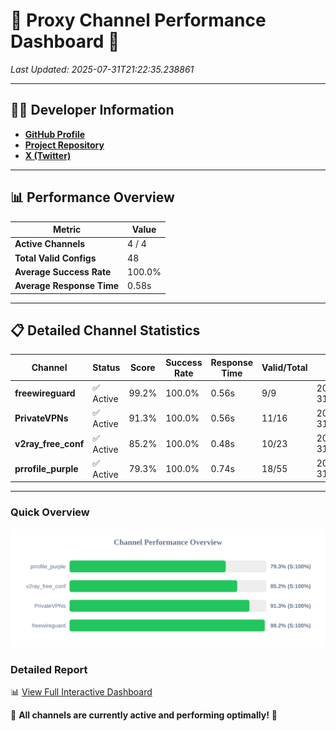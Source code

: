 # 🌟 Proxy Channel Performance Dashboard 🌟

_Last Updated: 2025-07-31T21:22:35.238861_

---

## 👩‍💻 Developer Information

- **[GitHub Profile](https://github.com/4n0nymou3)**  
- **[Project Repository](https://github.com/4n0nymou3/multi-proxy-config-fetcher)**  
- **[X (Twitter)](https://x.com/4n0nymou3)**  

---

## 📊 Performance Overview

| Metric                | Value       |
|-----------------------|-------------|
| **Active Channels**   | 4 / 4       |
| **Total Valid Configs** | 48          |
| **Average Success Rate** | 100.0%      |
| **Average Response Time** | 0.58s       |

---

## 📋 Detailed Channel Statistics

| Channel          | Status     | Score  | Success Rate | Response Time | Valid/Total | Last Success               |
|------------------|------------|--------|--------------|---------------|-------------|----------------------------|
| **freewireguard**  | ✅ Active  | 99.2%  | 100.0% | 0.56s         | 9/9       | 2025-07-31T21:22:35.237064 |
| **PrivateVPNs**  | ✅ Active  | 91.3%  | 100.0% | 0.56s         | 11/16       | 2025-07-31T21:22:34.653832 |
| **v2ray_free_conf**  | ✅ Active  | 85.2%  | 100.0% | 0.48s         | 10/23       | 2025-07-31T21:22:34.047914 |
| **prrofile_purple**  | ✅ Active  | 79.3%  | 100.0% | 0.74s         | 18/55       | 2025-07-31T21:22:33.491193 |

---

### Quick Overview
<div align="center">
  <a href="https://raw.githubusercontent.com/nullluser/NullRepo/refs/heads/main/assets/channel_stats_chart.svg">
    <img src="https://raw.githubusercontent.com/nullluser/NullRepo/refs/heads/main/assets/channel_stats_chart.svg" alt="Source Performance Statistics" width="800">
  </a>
</div>

### Detailed Report
📊 [View Full Interactive Dashboard](https://htmlpreview.github.io/?https://github.com/nullluser/NullRepo/blob/main/assets/performance_report.html)

🎉 **All channels are currently active and performing optimally!** 🎉

